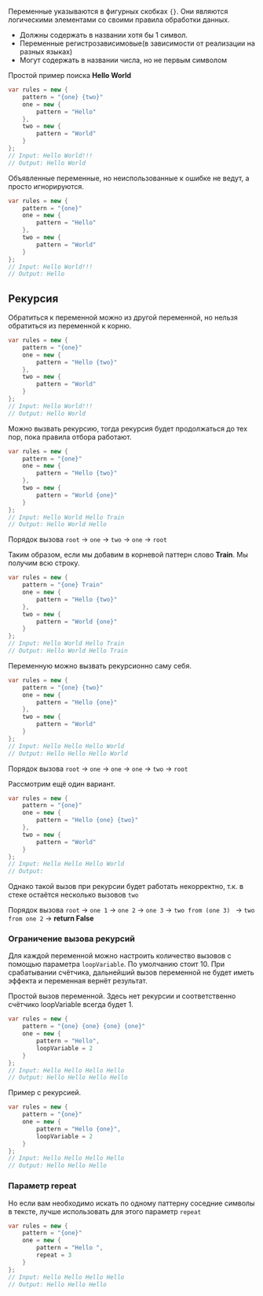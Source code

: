 Переменные указываются в фигурных скобках `{}`. Они являются логическими элементами со своими правила обработки данных.

* Должны содержать в названии хотя бы 1 символ.
* Переменные регистрозависимовые(в зависимости от реализации на разных языках)
* Могут содержать в названии числа, но не первым символом

Простой пример поиска **Hello World**

``` csharp
var rules = new { 
	pattern = "{one} {two}"
	one = new {
		pattern = "Hello"
    },
	two = new {
		pattern = "World"
	}
};
// Input: Hello World!!!
// Output: Hello World
```

Объявленные переменные, но неиспользованные к ошибке не ведут, а просто игнорируются.

``` csharp
var rules = new { 
	pattern = "{one}"
	one = new {
		pattern = "Hello"
    },
	two = new {
		pattern = "World"
	}
};
// Input: Hello World!!!
// Output: Hello
```

## Рекурсия

Обратиться к переменной можно из другой переменной, но нельзя обратиться из переменной к корню. 

``` csharp
var rules = new { 
	pattern = "{one}"
	one = new {
		pattern = "Hello {two}"
    },
	two = new {
		pattern = "World"
	}
};
// Input: Hello World!!!
// Output: Hello World
```

Можно вызвать рекурсию, тогда рекурсия будет продолжаться до тех пор, пока правила отбора работают. 

``` csharp
var rules = new { 
	pattern = "{one}"
	one = new {
		pattern = "Hello {two}"
    },
	two = new {
		pattern = "World {one}"
	}
};
// Input: Hello World Hello Train
// Output: Hello World Hello
```

Порядок вызова `root` -> `one` -> `two` -> `one` -> `root`

Таким образом, если мы добавим в корневой паттерн слово **Train**. Мы получим всю строку. 

``` csharp
var rules = new { 
	pattern = "{one} Train"
	one = new {
		pattern = "Hello {two}"
    },
	two = new {
		pattern = "World {one}"
	}
};
// Input: Hello World Hello Train
// Output: Hello World Hello Train
```

Переменную можно вызвать рекурсионно саму себя. 

``` csharp
var rules = new { 
	pattern = "{one} {two}"
	one = new {
		pattern = "Hello {one}"
    },
	two = new {
		pattern = "World"
	}
};
// Input: Hello Hello Hello World
// Output: Hello Hello Hello World
```

Порядок вызова `root` -> `one` -> `one` -> `one` -> `two` -> `root`

Рассмотрим ещё один вариант.

``` csharp
var rules = new { 
	pattern = "{one}"
	one = new {
		pattern = "Hello {one} {two}"
    },
	two = new {
		pattern = "World"
	}
};
// Input: Hello Hello Hello World
// Output:
```

Однако такой вызов при рекурсии будет работать некорректно, т.к. в стеке остаётся несколько вызовов `two`

Порядок вызова `root` -> `one 1` -> `one 2` -> `one 3` -> `two from (one 3) ` -> `two from one 2` -> **return False**

### Ограничение вызова рекурсий

Для каждой переменной можно настроить количество вызовов с помощью параметра `loopVariable`. По умолчанию стоит 10. При срабатывании счётчика, дальнейший вызов переменной не будет иметь эффекта и переменная вернёт результат. 

Простой вызов переменной. Здесь нет рекурсии и соответственно счётчико loopVariable всегда будет 1. 

``` csharp
var rules = new { 
	pattern = "{one} {one} {one} {one}"
	one = new {
		pattern = "Hello",
		loopVariable = 2
    }
};
// Input: Hello Hello Hello Hello
// Output: Hello Hello Hello Hello
```

Пример c рекурсией.

``` csharp
var rules = new { 
	pattern = "{one}"
	one = new {
		pattern = "Hello {one}",
		loopVariable = 2
    }
};
// Input: Hello Hello Hello Hello
// Output: Hello Hello Hello
```

### Параметр repeat
Но если вам необходимо искать по одному паттерну соседние символы в тексте, лучше использовать для этого параметр `repeat`

``` csharp
var rules = new { 
	pattern = "{one}"
	one = new {
		pattern = "Hello ",
		repeat = 3
    }
};
// Input: Hello Hello Hello Hello
// Output: Hello Hello Hello
```